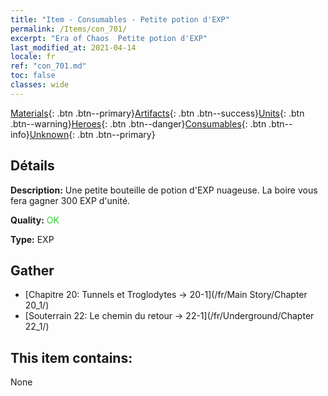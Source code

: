 ```yaml
---
title: "Item - Consumables - Petite potion d'EXP"
permalink: /Items/con_701/
excerpt: "Era of Chaos  Petite potion d'EXP"
last_modified_at: 2021-04-14
locale: fr
ref: "con_701.md"
toc: false
classes: wide
---
```

 [Materials](/fr/Items/){: .btn .btn--primary}[Artifacts](/fr/Items/Artifacts/){: .btn .btn--success}[Units](/fr/Items/Units/){: .btn .btn--warning}[Heroes](/fr/Items/Heroes/){: .btn .btn--danger}[Consumables](/fr/Items/Consumables/){: .btn .btn--info}[Unknown](/fr/Items/Unknown/){: .btn .btn--primary}

## Détails
 **Description:** Une petite bouteille de potion d'EXP nuageuse. La boire vous fera gagner 300 EXP d'unité.

 **Quality:** <span style="color: #32CD32">OK</span>

 **Type:** EXP

## Gather

*    [Chapitre 20: Tunnels et Troglodytes -> 20-1](/fr/Main Story/Chapter 20_1/) 
*    [Souterrain 22: Le chemin du retour -> 22-1](/fr/Underground/Chapter 22_1/) 

## This item contains:

  None

